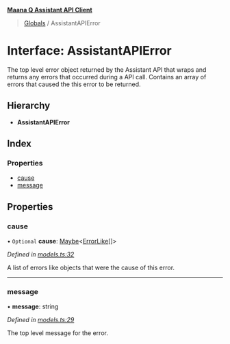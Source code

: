 **[Maana Q Assistant API Client](../README.md)**

> [Globals](../README.md) / AssistantAPIError

# Interface: AssistantAPIError

The top level error object returned by the Assistant API that wraps and
returns any errors that occurred during a API call. Contains an array of
errors that caused the this error to be returned.

## Hierarchy

* **AssistantAPIError**

## Index

### Properties

* [cause](assistantapierror.md#cause)
* [message](assistantapierror.md#message)

## Properties

### cause

• `Optional` **cause**: [Maybe](../README.md#maybe)\<[ErrorLike](errorlike.md)[]>

*Defined in [models.ts:32](https://github.com/maana-io/q-assistant-client/blob/develop/src/models.ts#L32)*

A list of errors like objects that were the cause of this error.

___

### message

•  **message**: string

*Defined in [models.ts:29](https://github.com/maana-io/q-assistant-client/blob/develop/src/models.ts#L29)*

The top level message for the error.
